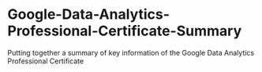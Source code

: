 # Google-Data-Analytics-Professional-Certificate-Summary
Putting together a summary of key information of the Google Data Analytics Professional Certificate 
